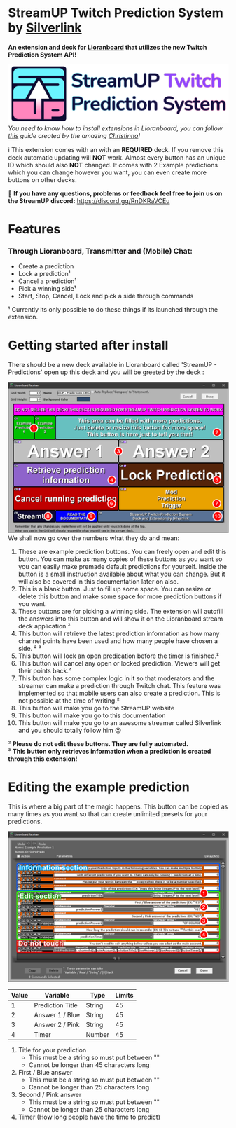 # StreamUP Twitch Prediction System by [Silverlink](https://twitch.tv/silverlink)
**An extension and deck for [Lioranboard](https://obsproject.com/forum/resources/lioranboard-stream-deck-animator.862/) that utilizes the new Twitch Prediction System API!**

![](https://raw.githubusercontent.com/XSilverlink/LB-ReadMe-Files/main/StreamUP%20Twitch%20Prediction%20System/images/StreamUPTwitchPredictionSystem.png)
*You need to know how to install extensions in Lioranboard, you can follow [this](https://christinna9031.github.io/LBDocumentation/setup.html#extensions) guide created by the amazing [Christinna](https://github.com/christinna9031)!*

ℹ This extension comes with an with an **REQUIRED** deck. If you remove this deck automatic updating will **NOT** work.  Almost every button has an unique ID which should also **NOT** changed. It comes with 2 Example predictions which you can change however you want, you can even create more buttons on other decks.

**💭 If you have any questions, problems or feedback feel free to join us on the StreamUP discord:**
https://discord.gg/RnDKRaVCEu

# Features  

### Through Lioranboard, Transmitter and (Mobile) Chat:
- Create a prediction 
- Lock a prediction¹
- Cancel a prediction¹
- Pick a winning side¹
- Start, Stop, Cancel, Lock and pick a side through commands

¹ Currently its only possible to do these things if its launched through the extension.

# Getting started after install
There should be a new deck available in Lioranboard called 'StreamUP - Predictions' open up this deck and you will be greeted by the deck :

![](https://raw.githubusercontent.com/XSilverlink/LB-ReadMe-Files/main/StreamUP%20Twitch%20Prediction%20System/images/LioranBoard_Receiver_15IkbU6WVI.png)
We shall now go over the numbers what they do and mean:

 1. These are example prediction buttons. You can freely open and edit this button. You can make as many copies of these buttons as you want so you can easily make premade default predictions for yourself. Inside the button is a small instruction available about what you can change. But it will also be covered in this documentation later on also.
 2. This is a blank button. Just to fill up some space. You can resize or delete this button and make some space for more prediction buttons if you want.
 3. These buttons are for picking a winning side. The extension will autofill the answers into this button and will show it on the Lioranboard stream deck application.²
 4. This button will retrieve the latest prediction information as how many channel points have been used and how many people have chosen a side. ² ³
 5. This button will lock an open predication before the timer is finished.²
 6. This button will cancel any open or locked prediction. Viewers will get their points back.²
 7. This button has some complex logic in it so that moderators and the streamer can make a prediction through Twitch chat. This feature was implemented so that mobile users can also create a prediction. This is not possible at the time of writing.²
 8. This button will make you go to the StreamUP website
 9. This button will make you go to this documentation
 10. This button will make you go to an awesome streamer called Silverlink and you should totally follow him 😉  

² **Please do not edit these buttons.  They are fully automated.**  
³ **This button only retrieves information when a prediction is created through this extension!**

# Editing the example prediction
This is where a big part of the magic happens. This button can be copied as many times as you want so that can create unlimited presets for your predictions.

![](https://raw.githubusercontent.com/XSilverlink/LB-ReadMe-Files/main/StreamUP%20Twitch%20Prediction%20System/images/LioranBoard_Receiver_h7ErAZNGmd.png)

|  Value | Variable |  Type | Limits |
|--|--|--|--|
| 1 | Prediction Title | String | 45
| 2 | Answer 1 / Blue | String | 45
| 3 | Answer 2 / Pink | String | 45
| 4 | Timer | Number | 45


 1. Title for your prediction
    - This must be a string so must put between ""
    - Cannot be longer than 45 characters long
 2. First / Blue answer
    - This must be a string so must put between ""
    - Cannot be longer than 25 characters long
 3. Second / Pink answer
    - This must be a string so must put between ""
    - Cannot be longer than 25 characters long
 5. Timer (How long people have the time to predict)

<!--stackedit_data:
eyJoaXN0b3J5IjpbMTEwOTQxMDIzMiwtOTI0MjIwMzA4LC0xMz
M2NTM2Mzg4LDIxMDAyNTE5NzIsLTIyNzI2MTI1LDI2MzkwMTEw
MiwtMTU1Njk2NjU1NiwxMDY0MTU4NzEwLC05OTI4NzQzNzMsND
Q0ODY3NDA3LC0xMTU1OTQ4NzI3LC0xMDYzNzY3NTA2LC05NDUw
MDA5NDRdfQ==
-->